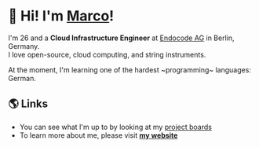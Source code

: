 # :wave: Hi! I'm [**Marco**](https://marcomicera.github.io)!

I'm 26 and a **Cloud Infrastructure Engineer** at [Endocode AG](https://github.com/endocode) in Berlin, Germany.\
I love open-source, cloud computing, and string instruments.

At the moment, I'm learning one of the hardest ~programming~ languages: German.

## :earth_americas:	Links

- You can see what I'm up to by looking at my [project boards](https://github.com/marcomicera?tab=projects)
- To learn more about me, please visit [**my website**](https://marcomicera.github.io)

<!-- [![Marco's GitHub Stats](https://github-readme-stats.vercel.app/api?username=marcomicera&show_icons=true)](https://github.com/marcomicera) -->
